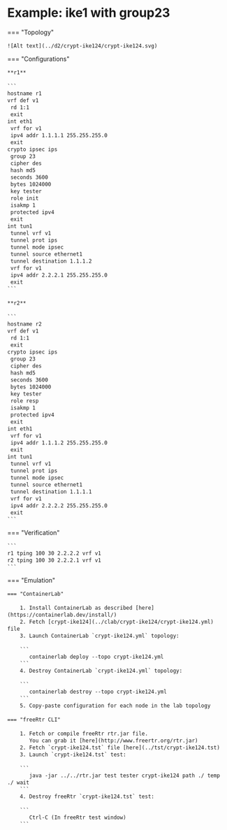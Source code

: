 # Example: ike1 with group23

=== "Topology"

    ![Alt text](../d2/crypt-ike124/crypt-ike124.svg)

=== "Configurations"

    **r1**

    ```
    hostname r1
    vrf def v1
     rd 1:1
     exit
    int eth1
     vrf for v1
     ipv4 addr 1.1.1.1 255.255.255.0
     exit
    crypto ipsec ips
     group 23
     cipher des
     hash md5
     seconds 3600
     bytes 1024000
     key tester
     role init
     isakmp 1
     protected ipv4
     exit
    int tun1
     tunnel vrf v1
     tunnel prot ips
     tunnel mode ipsec
     tunnel source ethernet1
     tunnel destination 1.1.1.2
     vrf for v1
     ipv4 addr 2.2.2.1 255.255.255.0
     exit
    ```

    **r2**

    ```
    hostname r2
    vrf def v1
     rd 1:1
     exit
    crypto ipsec ips
     group 23
     cipher des
     hash md5
     seconds 3600
     bytes 1024000
     key tester
     role resp
     isakmp 1
     protected ipv4
     exit
    int eth1
     vrf for v1
     ipv4 addr 1.1.1.2 255.255.255.0
     exit
    int tun1
     tunnel vrf v1
     tunnel prot ips
     tunnel mode ipsec
     tunnel source ethernet1
     tunnel destination 1.1.1.1
     vrf for v1
     ipv4 addr 2.2.2.2 255.255.255.0
     exit
    ```

=== "Verification"

    ```
    r1 tping 100 30 2.2.2.2 vrf v1
    r2 tping 100 30 2.2.2.1 vrf v1
    ```

=== "Emulation"

    === "ContainerLab"

        1. Install ContainerLab as described [here](https://containerlab.dev/install/)  
        2. Fetch [crypt-ike124](../clab/crypt-ike124/crypt-ike124.yml) file  
        3. Launch ContainerLab `crypt-ike124.yml` topology:  

        ```
           containerlab deploy --topo crypt-ike124.yml  
        ```
        4. Destroy ContainerLab `crypt-ike124.yml` topology:  

        ```
           containerlab destroy --topo crypt-ike124.yml  
        ```
        5. Copy-paste configuration for each node in the lab topology

    === "freeRtr CLI"

        1. Fetch or compile freeRtr rtr.jar file.  
           You can grab it [here](http://www.freertr.org/rtr.jar)  
        2. Fetch `crypt-ike124.tst` file [here](../tst/crypt-ike124.tst)  
        3. Launch `crypt-ike124.tst` test:  

        ```
           java -jar ../../rtr.jar test tester crypt-ike124 path ./ temp ./ wait
        ```
        4. Destroy freeRtr `crypt-ike124.tst` test:  

        ```
           Ctrl-C (In freeRtr test window)
        ```

